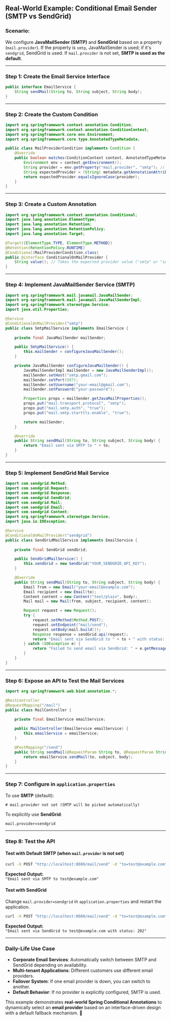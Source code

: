 ## Real-World Example: Conditional Email Sender (SMTP vs SendGrid)

### **Scenario:**
We configure **JavaMailSender (SMTP)** and **SendGrid** based on a property (`mail.provider`). If the property is `smtp`, JavaMailSender is used; if it's `sendgrid`, SendGrid is used. If `mail.provider` is not set, **SMTP is used as the default**.

---

### **Step 1: Create the Email Service Interface**

```java
public interface EmailService {
    String sendMail(String to, String subject, String body);
}
```

---

### **Step 2: Create the Custom Condition**

```java
import org.springframework.context.annotation.Condition;
import org.springframework.context.annotation.ConditionContext;
import org.springframework.core.env.Environment;
import org.springframework.core.type.AnnotatedTypeMetadata;

public class MailProviderCondition implements Condition {
    @Override
    public boolean matches(ConditionContext context, AnnotatedTypeMetadata metadata) {
        Environment env = context.getEnvironment();
        String provider = env.getProperty("mail.provider", "smtp"); // Default to SMTP
        String expectedProvider = (String) metadata.getAnnotationAttributes(ConditionalOnMailProvider.class.getName()).get("value");
        return expectedProvider.equalsIgnoreCase(provider);
    }
}
```

---

### **Step 3: Create a Custom Annotation**

```java
import org.springframework.context.annotation.Conditional;
import java.lang.annotation.ElementType;
import java.lang.annotation.Retention;
import java.lang.annotation.RetentionPolicy;
import java.lang.annotation.Target;

@Target({ElementType.TYPE, ElementType.METHOD})
@Retention(RetentionPolicy.RUNTIME)
@Conditional(MailProviderCondition.class)
public @interface ConditionalOnMailProvider {
    String value(); // Takes the expected provider value ("smtp" or "sendgrid")
}
```

---

### **Step 4: Implement JavaMailSender Service (SMTP)**

```java
import org.springframework.mail.javamail.JavaMailSender;
import org.springframework.mail.javamail.JavaMailSenderImpl;
import org.springframework.stereotype.Service;
import java.util.Properties;

@Service
@ConditionalOnMailProvider("smtp")
public class SmtpMailService implements EmailService {
    
    private final JavaMailSender mailSender;

    public SmtpMailService() {
        this.mailSender = configureJavaMailSender();
    }

    private JavaMailSender configureJavaMailSender() {
        JavaMailSenderImpl mailSender = new JavaMailSenderImpl();
        mailSender.setHost("smtp.gmail.com");
        mailSender.setPort(587);
        mailSender.setUsername("your-email@gmail.com");
        mailSender.setPassword("your-password");

        Properties props = mailSender.getJavaMailProperties();
        props.put("mail.transport.protocol", "smtp");
        props.put("mail.smtp.auth", "true");
        props.put("mail.smtp.starttls.enable", "true");

        return mailSender;
    }

    @Override
    public String sendMail(String to, String subject, String body) {
        return "Email sent via SMTP to " + to;
    }
}
```

---

### **Step 5: Implement SendGrid Mail Service**

```java
import com.sendgrid.Method;
import com.sendgrid.Request;
import com.sendgrid.Response;
import com.sendgrid.SendGrid;
import com.sendgrid.Mail;
import com.sendgrid.Email;
import com.sendgrid.Content;
import org.springframework.stereotype.Service;
import java.io.IOException;

@Service
@ConditionalOnMailProvider("sendgrid")
public class SendGridMailService implements EmailService {
    
    private final SendGrid sendGrid;

    public SendGridMailService() {
        this.sendGrid = new SendGrid("YOUR_SENDGRID_API_KEY");
    }

    @Override
    public String sendMail(String to, String subject, String body) {
        Email from = new Email("your-email@example.com");
        Email recipient = new Email(to);
        Content content = new Content("text/plain", body);
        Mail mail = new Mail(from, subject, recipient, content);

        Request request = new Request();
        try {
            request.setMethod(Method.POST);
            request.setEndpoint("mail/send");
            request.setBody(mail.build());
            Response response = sendGrid.api(request);
            return "Email sent via SendGrid to " + to + " with status: " + response.getStatusCode();
        } catch (IOException e) {
            return "Failed to send email via SendGrid: " + e.getMessage();
        }
    }
}
```

---

### **Step 6: Expose an API to Test the Mail Services**

```java
import org.springframework.web.bind.annotation.*;

@RestController
@RequestMapping("/mail")
public class MailController {
    
    private final EmailService emailService;

    public MailController(EmailService emailService) {
        this.emailService = emailService;
    }

    @PostMapping("/send")
    public String sendMail(@RequestParam String to, @RequestParam String subject, @RequestParam String body) {
        return emailService.sendMail(to, subject, body);
    }
}
```

---

### **Step 7: Configure in `application.properties`**

To use **SMTP** (default):
```properties
# mail.provider not set (SMTP will be picked automatically)
```

To explicitly use **SendGrid**:
```properties
mail.provider=sendgrid
```

---

### **Step 8: Test the API**

#### **Test with Default SMTP (when `mail.provider` is not set)**
```sh
curl -X POST "http://localhost:8080/mail/send" -d "to=test@example.com" -d "subject=Hello" -d "body=This is a test email"
```
**Expected Output:**  
`"Email sent via SMTP to test@example.com"`

#### **Test with SendGrid**
Change `mail.provider=sendgrid` in `application.properties` and restart the application.
```sh
curl -X POST "http://localhost:8080/mail/send" -d "to=test@example.com" -d "subject=Hello" -d "body=This is a test email"
```
**Expected Output:**  
`"Email sent via SendGrid to test@example.com with status: 202"`

---

### **Daily-Life Use Case**
- **Corporate Email Services**: Automatically switch between SMTP and SendGrid depending on availability.
- **Multi-tenant Applications**: Different customers use different email providers.
- **Failover System**: If one email provider is down, you can switch to another.
- **Default Behavior**: If no provider is explicitly configured, SMTP is used.

This example demonstrates **real-world Spring Conditional Annotations** to dynamically select an **email provider** based on an interface-driven design with a default fallback mechanism. 🚀

